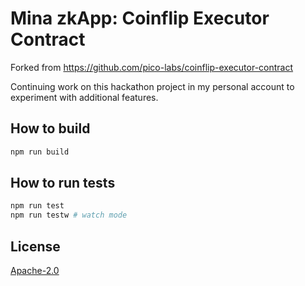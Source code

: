 # Mina zkApp: Coinflip Executor Contract

Forked from https://github.com/pico-labs/coinflip-executor-contract

Continuing work on this hackathon project in my personal account to experiment with additional features.

## How to build

```sh
npm run build
```

## How to run tests

```sh
npm run test
npm run testw # watch mode
```

## License

[Apache-2.0](LICENSE)
